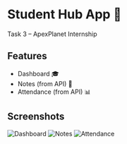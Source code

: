 # Student Hub App 📱

Task 3 – ApexPlanet Internship

## Features
- Dashboard 🎓
- Notes (from API) 📘
- Attendance (from API) 📊

## Screenshots
![Dashboard](screenshots/dashboard.png)
![Notes](screenshots/notes.png)
![Attendance](screenshots/attendance.png)
